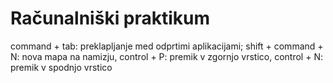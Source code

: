 # Računalniški praktikum
command + tab: preklapljanje med odprtimi aplikacijami; shift + command + N: nova mapa na namizju, control + P: premik v zgornjo vrstico, control + N: premik v spodnjo vrstico
